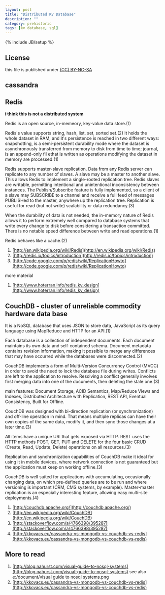 ```yaml
---
layout: post
title: "Distributed KV Database"
description: ""
category: prehistoric
tags: [kv database, sql]
---
```

{% include JB/setup %}
## License
this file is published under [(CC) BY-NC-SA](http://creativecommons.org/licenses/by-nc-sa/3.0/)

## cassandra

## Redis
**i think this is not a distributed system**

  Redis is an open source, in-memeory, key-value data store.(1)

  Redis's value supports string, hash, list, set, sorted set.(2) It holds the whole dataset in RAM, and it's persistence is reached in two different ways: snapshotting, is a semi-persistent durability mode where the dataset is asynchronously transferred from memory to disk from time to time; journal, is an append-only fil ethat is written as operations modifying the dataset in memory are processed.(1)

  Redis supports master-slave replication. Data from any Redis server can replicate to any number of slaves. A slave may be a master to another slave. This allows Redis to implement a single-rooted replication tree. Redis slaves are writable, permitting intentional and unintentional inconsistency between instances. The Publish/Subscribe feature is fully implemented, so a client of a slave may SUBSCRIBE to a channel and receive a full feed of messages PUBLISHed to the master, anywhere up the replication tree. Replication is useful for read (but not write) scalability or data redundancy.(3)

  When the durability of data is not needed, the in-memory nature of Redis allows it to perform extremely well compared to database systems that write every change to disk before considering a transaction committed. There is no notable speed difference between write and read operations.(1)

  Redis behaves like a cache.(2)

1. [http://en.wikipedia.org/wiki/Redis](http://en.wikipedia.org/wiki/Redis)
1. [http://redis.io/topics/introduction](http://redis.io/topics/introduction)
1. [http://code.google.com/p/redis/wiki/ReplicationHowto](http://code.google.com/p/redis/wiki/ReplicationHowto)

more material

1. [http://www.hoterran.info/redis_kv_design](http://www.hoterran.info/redis_kv_design)

## CouchDB - cluster of unreliable commodity hardware data base
  It is a NoSQL database that uses JSON to store data, JavaScript as its query language using MapReduce and HTTP for an API.(1)

  Each database is a collection of independent documents. Each document maintains its own data and self-contained schema. Document metadata contains revision information, making it possible to merge any differences that may have occurred while the databases were disconnected.(2)

  CouchDB implements a form of Multi-Version Concurrency Control (MVCC) in order to avoid the need to lock the database file during writes. Conflicts are left to the application to resolve. Resolving a conflict generally involves first merging data into one of the documents, then deleting the stale one.(3)

  main features: Document Storage, ACID Semantics, Map/Reduce Views and Indexes, Distributed Architecture with Replication, REST API, Eventual Consistency, Built for Offline.

  CouchDB was designed with bi-direction replication (or synchronization) and off-line operation in mind. That means multiple replicas can have their own copies of the same data, modify it, and then sync those changes at a later time.(3)

  All items have a unique URI that gets exposed via HTTP. REST uses the HTTP methods POST, GET, PUT and DELETE for the four basic CRUD (Create, Read, Update, Delete) operations on all resources.(3)

  Replication and synchronization capabilities of CouchDB make it ideal for using it in mobile devices, where network connection is not guaranteed but the application must keep on working offline.(3)

  CouchDB is well suited for applications with accumulating, occasionally changing data, on which pre-defined queries are to be run and where versioning is important (CRM, CMS systems, by example). Master-master replication is an especially interesting feature, allowing easy multi-site deployments.(4)

1. [http://couchdb.apache.org/](http://couchdb.apache.org/)
1. [http://en.wikipedia.org/wiki/CouchDB](http://en.wikipedia.org/wiki/CouchDB)
1. [http://stackoverflow.com/a/4766398/395287](http://stackoverflow.com/a/4766398/395287)
1. [http://kkovacs.eu/cassandra-vs-mongodb-vs-couchdb-vs-redis](http://kkovacs.eu/cassandra-vs-mongodb-vs-couchdb-vs-redis)

## More to read
1. [http://blog.nahurst.com/visual-guide-to-nosql-systems](http://blog.nahurst.com/visual-guide-to-nosql-systems) see also e:/document/visual guide to nosql systems.png
2. [http://kkovacs.eu/cassandra-vs-mongodb-vs-couchdb-vs-redis](http://kkovacs.eu/cassandra-vs-mongodb-vs-couchdb-vs-redis)
